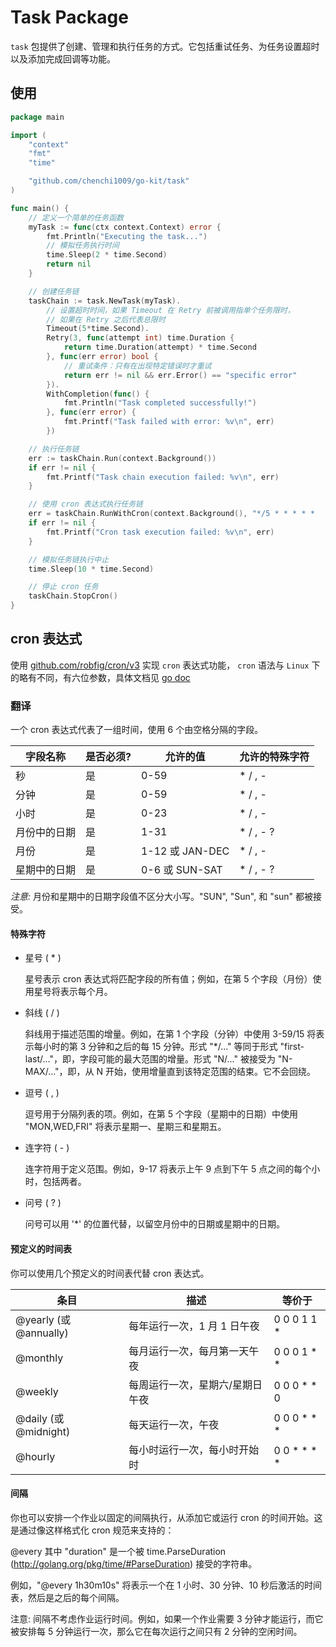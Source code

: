 # Task Package

`task` 包提供了创建、管理和执行任务的方式。它包括重试任务、为任务设置超时以及添加完成回调等功能。

## 使用

```go
package main

import (
    "context"
    "fmt"
    "time"

    "github.com/chenchi1009/go-kit/task"
)

func main() {
    // 定义一个简单的任务函数
    myTask := func(ctx context.Context) error {
        fmt.Println("Executing the task...")
        // 模拟任务执行时间
        time.Sleep(2 * time.Second)
        return nil
    }

    // 创建任务链
    taskChain := task.NewTask(myTask).
        // 设置超时时间，如果 Timeout 在 Retry 前被调用指单个任务限时，
        // 如果在 Retry 之后代表总限时
        Timeout(5*time.Second).
        Retry(3, func(attempt int) time.Duration {
            return time.Duration(attempt) * time.Second
        }, func(err error) bool {
            // 重试条件：只有在出现特定错误时才重试
            return err != nil && err.Error() == "specific error"
        }).
        WithCompletion(func() {
            fmt.Println("Task completed successfully!")
        }, func(err error) {
            fmt.Printf("Task failed with error: %v\n", err)
        })

    // 执行任务链
    err := taskChain.Run(context.Background())
    if err != nil {
        fmt.Printf("Task chain execution failed: %v\n", err)
    }

    // 使用 cron 表达式执行任务链
    err = taskChain.RunWithCron(context.Background(), "*/5 * * * * *    ") // 每隔5秒钟执行一次
    if err != nil {
        fmt.Printf("Cron task execution failed: %v\n", err)
    }

    // 模拟任务链执行中止
    time.Sleep(10 * time.Second)

    // 停止 cron 任务
    taskChain.StopCron()
}
```

## cron 表达式

使用 [github.com/robfig/cron/v3](https://github.com/robfig/cron/tree/v3) 实现 `cron` 表达式功能， `cron` 语法与 `Linux` 下的略有不同，有六位参数，具体文档见 [go doc](https://pkg.go.dev/github.com/robfig/cron#hdr-CRON_Expression_Format)

### 翻译

一个 cron 表达式代表了一组时间，使用 6 个由空格分隔的字段。

| 字段名称     | 是否必须? | 允许的值        | 允许的特殊字符 |
| ------------ | --------- | --------------- | -------------- |
| 秒           | 是        | 0-59            | \* / , -       |
| 分钟         | 是        | 0-59            | \* / , -       |
| 小时         | 是        | 0-23            | \* / , -       |
| 月份中的日期 | 是        | 1-31            | \* / , - ?     |
| 月份         | 是        | 1-12 或 JAN-DEC | \* / , -       |
| 星期中的日期 | 是        | 0-6 或 SUN-SAT  | \* / , - ?     |

_注意:_ 月份和星期中的日期字段值不区分大小写。"SUN", "Sun", 和 "sun" 都被接受。

#### 特殊字符

- 星号 ( \* )

  星号表示 cron 表达式将匹配字段的所有值；例如，在第 5 个字段（月份）使用星号将表示每个月。

- 斜线 ( / )

  斜线用于描述范围的增量。例如，在第 1 个字段（分钟）中使用 3-59/15 将表示每小时的第 3 分钟和之后的每 15 分钟。形式 "\*/..." 等同于形式 "first-last/..."，即，字段可能的最大范围的增量。形式 "N/..." 被接受为 "N-MAX/..."，即，从 N 开始，使用增量直到该特定范围的结束。它不会回绕。

- 逗号 ( , )

  逗号用于分隔列表的项。例如，在第 5 个字段（星期中的日期）中使用 "MON,WED,FRI" 将表示星期一、星期三和星期五。

- 连字符 ( - )

  连字符用于定义范围。例如，9-17 将表示上午 9 点到下午 5 点之间的每个小时，包括两者。

- 问号 ( ? )

  问号可以用 '\*' 的位置代替，以留空月份中的日期或星期中的日期。

#### 预定义的时间表

你可以使用几个预定义的时间表代替 cron 表达式。

| 条目                   | 描述                            | 等价于          |
| ---------------------- | ------------------------------- | --------------- |
| @yearly (或 @annually) | 每年运行一次，1 月 1 日午夜     | 0 0 0 1 1 \*    |
| @monthly               | 每月运行一次，每月第一天午夜    | 0 0 0 1 \* \*   |
| @weekly                | 每周运行一次，星期六/星期日午夜 | 0 0 0 \* \* 0   |
| @daily (或 @midnight)  | 每天运行一次，午夜              | 0 0 0 \* \* \*  |
| @hourly                | 每小时运行一次，每小时开始时    | 0 0 \* \* \* \* |

#### 间隔

你也可以安排一个作业以固定的间隔执行，从添加它或运行 cron 的时间开始。这是通过像这样格式化 cron 规范来支持的：

@every 其中 "duration" 是一个被 time.ParseDuration (http://golang.org/pkg/time/#ParseDuration) 接受的字符串。

例如，"@every 1h30m10s" 将表示一个在 1 小时、30 分钟、10 秒后激活的时间表，然后是之后的每个间隔。

注意: 间隔不考虑作业运行时间。例如，如果一个作业需要 3 分钟才能运行，而它被安排每 5 分钟运行一次，那么它在每次运行之间只有 2 分钟的空闲时间。
